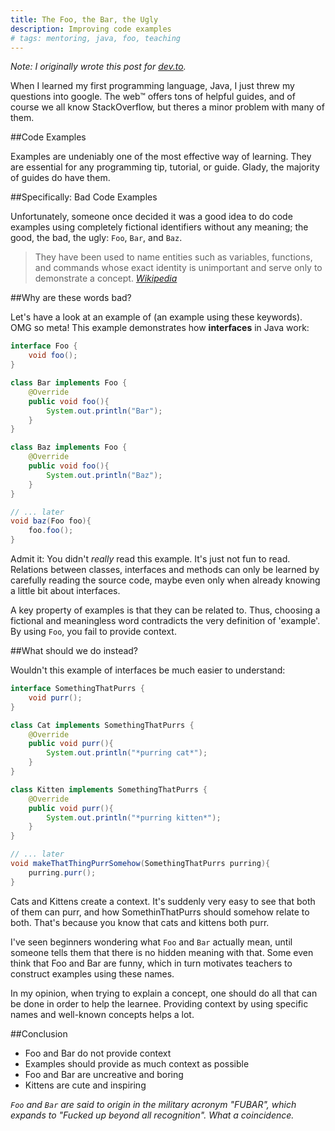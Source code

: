 ```yaml
---
title: The Foo, the Bar, the Ugly
description: Improving code examples
# tags: mentoring, java, foo, teaching
---
```


*Note: I originally wrote this post for [dev.to](https://dev.to/ryanous/the-foo-the-bar-the-ugly-5c71).*


When I learned my first programming language, Java, I just threw my questions into google. The web&#8482; offers tons of helpful guides, and of course we all know StackOverflow, but theres a minor problem with many of them.


##Code Examples

Examples are undeniably one of the most effective way of learning. They are essential for any programming tip, tutorial, or guide. Glady, the majority of guides do have them.

##Specifically: Bad Code Examples

Unfortunately, someone once decided it was a good idea to do code examples using completely fictional identifiers without any meaning; the good, the bad, the ugly: `Foo`, `Bar`, and `Baz`. 

> They have been used to name entities such as variables, functions, and commands whose exact identity is unimportant and serve only to demonstrate a concept. *[Wikipedia](https://en.wikipedia.org/w/index.php?title=Foobar&oldid=804411222)*


##Why are these words bad?

Let's have a look at an example of (an example using these keywords). OMG so meta! 
This example demonstrates how __interfaces__ in Java work:
```java
interface Foo {
    void foo();
}

class Bar implements Foo {
    @Override 
    public void foo(){
        System.out.println("Bar");
    }
}

class Baz implements Foo {
    @Override 
    public void foo(){
        System.out.println("Baz");
    }    
}

// ... later
void baz(Foo foo){
    foo.foo();
}
```

Admit it: You didn't _really_ read this example. It's just not fun to read. Relations between classes, interfaces and methods can only be learned by carefully reading the source code, maybe even only when already knowing a little bit about interfaces.


A key property of examples is that they can be related to. Thus, choosing a fictional and meaningless word contradicts the very definition of 'example'. By using `Foo`, you fail to provide context. 

##What should we do instead?

Wouldn't this example of interfaces be much easier to understand:
```java
interface SomethingThatPurrs {
    void purr();
}

class Cat implements SomethingThatPurrs {
    @Override 
    public void purr(){
        System.out.println("*purring cat*");
    }
}

class Kitten implements SomethingThatPurrs {
    @Override 
    public void purr(){
        System.out.println("*purring kitten*");
    }    
}

// ... later
void makeThatThingPurrSomehow(SomethingThatPurrs purring){
    purring.purr();
}
```

Cats and Kittens create a context. It's suddenly very easy to see that both of them can purr, and how SomethinThatPurrs should somehow relate to both. That's because you know that cats and kittens both purr.


I've seen beginners wondering what `Foo` and `Bar` actually mean, until someone tells them that there is no hidden meaning with that. Some even think that Foo and Bar are funny, which in turn motivates teachers to construct examples using these names.


In my opinion, when trying to explain a concept, one should do all that can be done in order to help the learnee. Providing context by using specific names and well-known concepts helps a lot.




##Conclusion
- Foo and Bar do not provide context
- Examples should provide as much context as possible
- Foo and Bar are uncreative and boring
- Kittens are cute and inspiring


_`Foo` and `Bar` are said to origin in the military acronym "FUBAR", which expands to "Fucked up beyond all recognition". What a coincidence._
